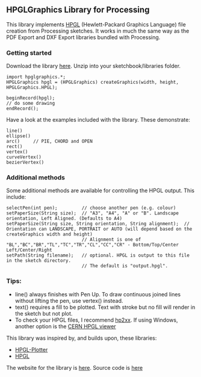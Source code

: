 ## HPGLGraphics Library for Processing

This library implements [HPGL](https://en.wikipedia.org/wiki/HPGL) (Hewlett-Packard Graphics Language) file creation from Processing sketches. It works in much the same way as the PDF Export and DXF Export libraries bundled with Processing.

### Getting started 

Download the library [here](http://ciaron.net/hpglgraphics/download/hpglgraphics.zip). Unzip into your sketchbook/libraries folder.
    
    import hpglgraphics.*;
    HPGLGraphics hpgl = (HPGLGraphics) createGraphics(width, height, HPGLGraphics.HPGL);
    
    beginRecord(hpgl);
    // do some drawing
    endRecord();

Have a look at the examples included with the library. These demonstrate:

    line()
    ellipse()
    arc()     // PIE, CHORD and OPEN
    rect()
    vertex()
    curveVertex()
    bezierVertex()

### Additional methods

Some additional methods are available for controlling the HPGL output. This include:

    selectPen(int pen);         // choose another pen (e.g. colour)
    setPaperSize(String size);  // "A3", "A4", "A" or "B". Landscape orientation, Left Aligned. (Defaults to A4)
    setPaperSize(String size, String orientation, String alignment);  // Orientation can LANDSCAPE, PORTRAIT or AUTO (will depend based on the createGraphics width and height)
                                // Alignment is one of "BL","BC","BR","TL","TC","TR","CL","CC","CR" - Bottom/Top/Center Left/Center/Right 
    setPath(String filename);   // optional. HPGL is output to this file in the sketch directory. 
                                // The default is "output.hpgl".

### Tips:
  * line() always finishes with Pen Up. To draw continuous joined lines without lifting the pen, use vertex() instead.
  * text() requires a fill to be plotted.  Text with stroke but no fill will render in the sketch but not plot. 
  * To check your HPGL files, I recommend [hp2xx](https://www.gnu.org/software/hp2xx/). If using Windows, another option is the [CERN HPGL viewer](https://service-hpglview.web.cern.ch/service-hpglview/) 

This library was inspired by, and builds upon, these libraries:
  * [HPGL-Plotter](http://sjunnesson.github.io/HPGL-Plotter/)
  * [HPGL](https://github.com/gregersn/HPGL)

The website for the library is [here](https://ciaron.github.io/HPGLGraphics).
Source code is [here](https://github.com/ciaron/HPGLGraphics)
